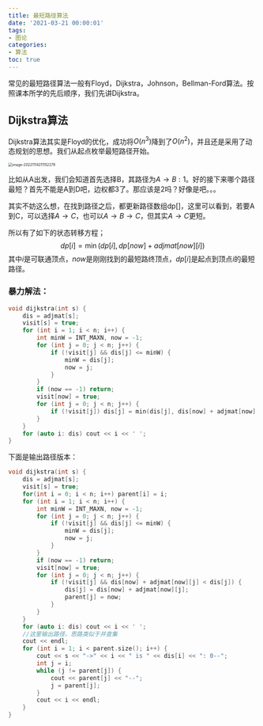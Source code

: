 ```yaml
---
title: 最短路径算法
date: '2021-03-21 00:00:01'
tags: 
- 图论
categories:
- 算法
toc: true
---
```


常见的最短路径算法一般有Floyd，Dijkstra，Johnson，Bellman-Ford算法。按照课本所学的先后顺序，我们先讲Dijkstra。

## Dijkstra算法

Dijkstra算法其实是Floyd的优化，成功将$O(n^3)$降到了$O(n^2)$，并且还是采用了动态规划的思想。我们从起点枚举最短路径开始。

<img src="https://cdn.jsdelivr.net/gh/InverseDa/image@master/image/image-20221114211152279.png" alt="image-20221114211152279" style="zoom:50%;" />

比如从A出发，我们会知道首先选择B，其路径为$A\rightarrow B:1$。好的接下来哪个路径最短？首先不能是A到D吧，边权都3了。那应该是2吗？好像是吧。。。

其实不妨这么想，在找到路径之后，都更新路径数组dp[]，这里可以看到，若要A到C，可以选择$A\rightarrow C$，也可以$A\rightarrow B \rightarrow C$，但其实$A\rightarrow C$更短。

所以有了如下的状态转移方程；
$$
dp[i] = \min(dp[i], dp[now] + adjmat[now][i])
$$
其中$i$是可联通顶点，$now$是刚刚找到的最短路终顶点，$dp[i]$是起点到顶点$i$的最短路径。

### 暴力解法：

```cpp
void dijkstra(int s) {
    dis = adjmat[s];
    visit[s] = true;
    for (int i = 1; i < n; i++) {
        int minW = INT_MAXN, now = -1;
        for (int j = 0; j < n; j++) {
            if (!visit[j] && dis[j] <= minW) {
                minW = dis[j];
                now = j;
            }
        }
        if (now == -1) return;
        visit[now] = true;
        for (int j = 0; j < n; j++) {
            if (!visit[j]) dis[j] = min(dis[j], dis[now] + adjmat[now][j]);
        }
    }
    for (auto i: dis) cout << i << ' ';
}
```

下面是输出路径版本：

```cpp
void dijkstra(int s) {
    dis = adjmat[s];
    visit[s] = true;
    for(int i = 0; i < n; i++) parent[i] = i;
    for (int i = 1; i < n; i++) {
        int minW = INT_MAXN, now = -1;
        for (int j = 0; j < n; j++) {
            if (!visit[j] && dis[j] <= minW) {
                minW = dis[j];
                now = j;
            }
        }
        if (now == -1) return;
        visit[now] = true;
        for (int j = 0; j < n; j++) {
            if (!visit[j] && dis[now] + adjmat[now][j] < dis[j]) {
                dis[j] = dis[now] + adjmat[now][j];
                parent[j] = now;
            }
        }
    }
    for (auto i: dis) cout << i << ' ';
  	//这里输出路径，思路类似于并查集
    cout << endl;
    for (int i = 1; i < parent.size(); i++) {
        cout << s << "->" << i << " is " << dis[i] << ": 0--";
        int j = i;
        while (j != parent[j]) {
            cout << parent[j] << "--";
            j = parent[j];
        }
        cout << i << endl;
    }
}
```
